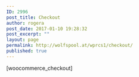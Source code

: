 ```yaml
---
ID: 2996
post_title: Checkout
author: rogera
post_date: 2017-01-10 19:28:32
post_excerpt: ""
layout: page
permalink: http://wolfspool.at/wprcs1/checkout/
published: true
---
```

[woocommerce_checkout]